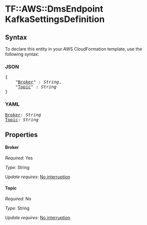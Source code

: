 # TF::AWS::DmsEndpoint KafkaSettingsDefinition

## Syntax

To declare this entity in your AWS CloudFormation template, use the following syntax:

### JSON

<pre>
{
    "<a href="#broker" title="Broker">Broker</a>" : <i>String</i>,
    "<a href="#topic" title="Topic">Topic</a>" : <i>String</i>
}
</pre>

### YAML

<pre>
<a href="#broker" title="Broker">Broker</a>: <i>String</i>
<a href="#topic" title="Topic">Topic</a>: <i>String</i>
</pre>

## Properties

#### Broker

_Required_: Yes

_Type_: String

_Update requires_: [No interruption](https://docs.aws.amazon.com/AWSCloudFormation/latest/UserGuide/using-cfn-updating-stacks-update-behaviors.html#update-no-interrupt)

#### Topic

_Required_: No

_Type_: String

_Update requires_: [No interruption](https://docs.aws.amazon.com/AWSCloudFormation/latest/UserGuide/using-cfn-updating-stacks-update-behaviors.html#update-no-interrupt)


